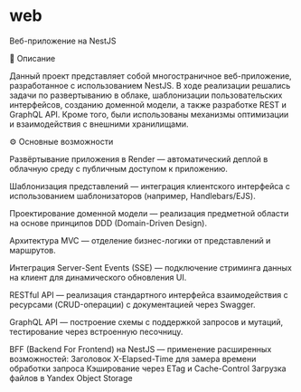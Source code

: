 # web
Веб-приложение на NestJS

📌 Описание

Данный проект представляет собой многостраничное веб-приложение, разработанное с использованием NestJS. В ходе реализации решались задачи по развертыванию в облаке, шаблонизации пользовательских интерфейсов, созданию доменной модели, а также разработке REST и GraphQL API. Кроме того, были использованы механизмы оптимизации и взаимодействия с внешними хранилищами.

⚙️ Основные возможности

Развёртывание приложения в Render — автоматический деплой в облачную среду с публичным доступом к приложению.

Шаблонизация представлений — интеграция клиентского интерфейса с использованием шаблонизаторов (например, Handlebars/EJS).

Проектирование доменной модели — реализация предметной области на основе принципов DDD (Domain-Driven Design).

Архитектура MVC — отделение бизнес-логики от представлений и маршрутов.

Интеграция Server-Sent Events (SSE) — подключение стриминга данных на клиент для динамического обновления UI.

RESTful API — реализация стандартного интерфейса взаимодействия с ресурсами (CRUD-операции) с документацией через Swagger.

GraphQL API — построение схемы с поддержкой запросов и мутаций, тестирование через встроенную песочницу.

BFF (Backend For Frontend) на NestJS — применение расширенных возможностей:
  Заголовок X-Elapsed-Time для замера времени обработки запроса
  Кэширование через ETag и Cache-Control
  Загрузка файлов в Yandex Object Storage
